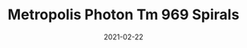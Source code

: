 ---
tags: 
  - "To Market"
  - "Rubber Flooring"
  - "Metropolis"
title: "Metropolis Photon Tm 969 Spirals"
designer: "To Market"
image_primary: "img/Photon-TM969%20Spirals.jpg"
href: "https://www.tomkt.com/atmosphere-metropolis-swatches"
description: "Straight%20Edge%20Tile%3A%2038%22%20x%2038%22%20Interlocking%20Tile%3A%2037%22%20x%2037%22"
category: "rubber-flooring-metropolis"
subtitle: ""
manufacturer: "ToMarket"
slug: "/manufacturers/tomarket/rubber-flooring-metropolis/to-market-metropolis-photon-tm-969-spirals"
date: "2021-02-22"
---